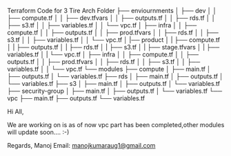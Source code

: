 Terraform Code for 3 Tire Arch Folder
├── enviournments
│   ├── dev
│   │   ├── compute.tf
│   │   ├── dev.tfvars
│   │   ├── outputs.tf
│   │   ├── rds.tf
│   │   ├── s3.tf
│   │   ├── variables.tf
│   │   └── vpc.tf
│   ├── infra
│   │   ├── compute.tf
│   │   ├── outputs.tf
│   │   ├── prod.tfvars
│   │   ├── rds.tf
│   │   ├── s3.tf
│   │   ├── variables.tf
│   │   └── vpc.tf
│   |── product
│   |   ├── compute.tf
│   |   ├── outputs.tf
│   |   ├── rds.tf
│   |   ├── s3.tf
│   |   ├── stage.tfvars
│   |   ├── variables.tf
│   |   └── vpc.tf
│   ├── infra
│   │   ├── compute.tf
│   │   ├── outputs.tf
│   │   ├── prod.tfvars
│   │   ├── rds.tf
│   │   ├── s3.tf
│   │   ├── variables.tf
│   │   └── vpc.tf
└── modules
    ├── compute
    │   ├── main.tf
    │   ├── outputs.tf
    │   └── variables.tf
    ├── rds
    │   ├── main.tf
    │   ├── outputs.tf
    │   └── variables.tf
    ├── s3
    │   ├── main.tf
    │   ├── outputs.tf
    │   └── variables.tf
    ├── security-group
    │   ├── main.tf
    │   ├── outputs.tf
    │   └── variables.tf
    └── vpc
        ├── main.tf
        ├── outputs.tf
        └── variables.tf
        
 Hi All,
 
 We are working on is as of now vpc part has been completed,other modules will update soon.... :-)
 
 Regards,
 Manoj
 Email: manojkumaraug1@gmail.com
